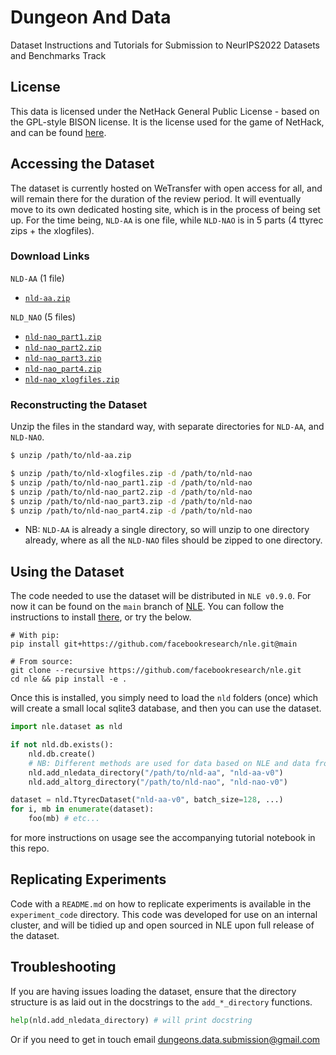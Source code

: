 # Dungeon And Data

Dataset Instructions and Tutorials for Submission to NeurIPS2022 Datasets and Benchmarks Track

## License

This data is licensed under the NetHack General Public License - based on the GPL-style BISON license. It is the license used for the game of NetHack, and can be found [here](https://github.com/facebookresearch/nle/blob/main/LICENSE).


## Accessing the Dataset

The dataset is currently hosted on WeTransfer with open access for all, and will remain there for the duration of the review period. It will eventually move to its own dedicated hosting site, which is in the process of being set up. For the time being, `NLD-AA` is one file, while `NLD-NAO` is in 5 parts (4 ttyrec zips + the xlogfiles).


### Download Links


`NLD-AA` (1 file)
- [`nld-aa.zip`](https://we.tl/t-N4RyUjwcZw) 


`NLD_NAO` (5 files)
- [`nld-nao_part1.zip`](https://we.tl/t-XQe15aXAes)
- [`nld-nao_part2.zip`](https://we.tl/t-YRHHAb9gTe)
- [`nld-nao_part3.zip`](https://we.tl/t-XB0iundCAU)
- [`nld-nao_part4.zip`](https://we.tl/t-pkWlT0yTFK)
- [`nld-nao_xlogfiles.zip`](https://we.tl/t-vy7IAGohCu)

### Reconstructing the Dataset

Unzip the files in the standard way, with separate directories for `NLD-AA`, and `NLD-NAO`. 


```bash
$ unzip /path/to/nld-aa.zip 

$ unzip /path/to/nld-xlogfiles.zip -d /path/to/nld-nao
$ unzip /path/to/nld-nao_part1.zip -d /path/to/nld-nao
$ unzip /path/to/nld-nao_part2.zip -d /path/to/nld-nao
$ unzip /path/to/nld-nao_part3.zip -d /path/to/nld-nao
$ unzip /path/to/nld-nao_part4.zip -d /path/to/nld-nao
```


- NB: `NLD-AA` is already a single directory, so will unzip to one directory already,
where as all the `NLD-NAO` files should be zipped to one directory.

## Using the Dataset

The code needed to use the dataset will be distributed in `NLE v0.9.0`. For now it can be found on the `main` branch of [NLE](https://github.com/facebookresearch/nle). You can follow the instructions to install [there](https://github.com/facebookresearch/nle), or try the below.

```
# With pip:
pip install git+https://github.com/facebookresearch/nle.git@main

# From source:
git clone --recursive https://github.com/facebookresearch/nle.git
cd nle && pip install -e .
```

Once this is installed, you simply need to load the `nld` folders (once) which will create a small local sqlite3 database, and then you can use the dataset.

```python
import nle.dataset as nld

if not nld.db.exists():
    nld.db.create()
    # NB: Different methods are used for data based on NLE and data from NAO.
    nld.add_nledata_directory("/path/to/nld-aa", "nld-aa-v0")
    nld.add_altorg_directory("/path/to/nld-nao", "nld-nao-v0")

dataset = nld.TtyrecDataset("nld-aa-v0", batch_size=128, ...)
for i, mb in enumerate(dataset):
    foo(mb) # etc...
```

for more instructions on usage see the accompanying tutorial notebook in this repo.


## Replicating Experiments

Code with a `README.md` on how to replicate experiments is available in the `experiment_code` directory.  This code was developed for use on an internal cluster, and will be tidied up and open sourced in NLE upon full release of the dataset.

## Troubleshooting

If you are having issues loading the dataset, ensure that the directory structure is as laid out in the docstrings to the `add_*_directory` functions.

``` python
help(nld.add_nledata_directory) # will print docstring 
```

Or if you need to get in touch email dungeons.data.submission@gmail.com


